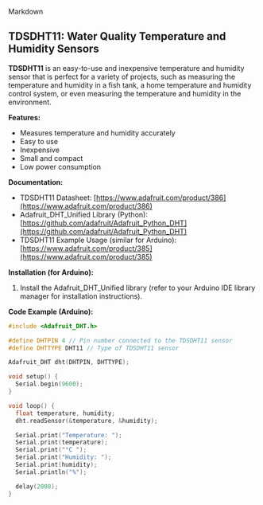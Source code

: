 Markdown
## TDSDHT11: Water Quality Temperature and Humidity Sensors

**TDSDHT11** is an easy-to-use and inexpensive temperature and humidity sensor that is perfect for a variety of projects, such as measuring the temperature and humidity in a fish tank, a home temperature and humidity control system, or even measuring the temperature and humidity in the environment.

**Features:**

* Measures temperature and humidity accurately
* Easy to use
* Inexpensive
* Small and compact
* Low power consumption

**Documentation:**

* TDSDHT11 Datasheet: [https://www.adafruit.com/product/386](https://www.adafruit.com/product/386)
* Adafruit_DHT_Unified Library (Python): [https://github.com/adafruit/Adafruit_Python_DHT](https://github.com/adafruit/Adafruit_Python_DHT)
* TDSDHT11 Example Usage (similar for Arduino): [https://www.adafruit.com/product/385](https://www.adafruit.com/product/385)

**Installation (for Arduino):**

1. Install the Adafruit_DHT_Unified library (refer to your Arduino IDE library manager for installation instructions).

**Code Example (Arduino):**

```c++
#include <Adafruit_DHT.h>

#define DHTPIN 4 // Pin number connected to the TDSDHT11 sensor
#define DHTTYPE DHT11 // Type of TDSDHT11 sensor

Adafruit_DHT dht(DHTPIN, DHTTYPE);

void setup() {
  Serial.begin(9600);
}

void loop() {
  float temperature, humidity;
  dht.readSensor(&temperature, &humidity);

  Serial.print("Temperature: ");
  Serial.print(temperature);
  Serial.print("°C ");
  Serial.print("Humidity: ");
  Serial.print(humidity);
  Serial.println("%");

  delay(2000);
}

